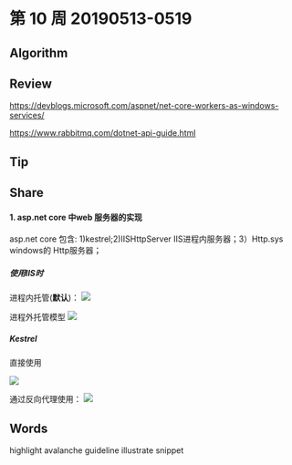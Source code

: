 # 第 10 周 20190513-0519

## Algorithm


## Review
https://devblogs.microsoft.com/aspnet/net-core-workers-as-windows-services/

https://www.rabbitmq.com/dotnet-api-guide.html

## Tip


## Share

#### 1. asp.net core 中web 服务器的实现

asp.net core 包含: 1)kestrel;2)IISHttpServer IIS进程内服务器；3）Http.sys windows的 Http服务器；

##### 使用IIS时

进程内托管(**默认**)：
![](https://docs.microsoft.com/zh-cn/aspnet/core/fundamentals/servers/_static/ancm-inprocess.png?view=aspnetcore-2.2)

进程外托管模型
![](https://docs.microsoft.com/zh-cn/aspnet/core/fundamentals/servers/_static/ancm-outofprocess.png?view=aspnetcore-2.2)

##### Kestrel

直接使用

![](https://docs.microsoft.com/zh-cn/aspnet/core/fundamentals/servers/kestrel/_static/kestrel-to-internet2.png?view=aspnetcore-2.2)

通过反向代理使用：
![](https://docs.microsoft.com/zh-cn/aspnet/core/fundamentals/servers/kestrel/_static/kestrel-to-internet.png?view=aspnetcore-2.2)




## Words

highlight
avalanche
guideline
illustrate
snippet
